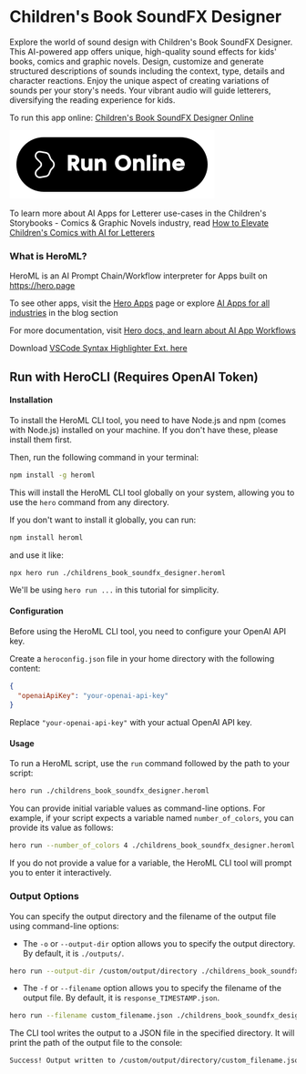 # Children's Book SoundFX Designer

Explore the world of sound design with Children's Book SoundFX Designer. This AI-powered app offers unique, high-quality sound effects for kids' books, comics and graphic novels. Design, customize and generate structured descriptions of sounds including the context, type, details and character reactions. Enjoy the unique aspect of creating variations of sounds per your story's needs. Your vibrant audio will guide letterers, diversifying the reading experience for kids.

To run this app online: [Children's Book SoundFX Designer Online](https://hero.page/app/children's-book-soundfx-designer-ai-powered-kids'-book-sound-design/Q8DkiUXrjgbzBEZXBZ9U)

[![Run Children's Book SoundFX Designer Online](/assets/run.svg)](https://hero.page/app/children's-book-soundfx-designer-ai-powered-kids'-book-sound-design/Q8DkiUXrjgbzBEZXBZ9U)

To learn more about AI Apps for Letterer use-cases in the Children's Storybooks - Comics & Graphic Novels industry, read [How to Elevate Children's Comics with AI for Letterers](https://hero.page/blog/ai/children's-storybooks-comics-and-graphic-novels/how-to-elevate-children's-comics-with-ai-for-letterers/170794)

### What is HeroML?
HeroML is an AI Prompt Chain/Workflow interpreter for Apps built on https://hero.page 

To see other apps, visit the [Hero Apps](https://hero.page/apps) page or explore [AI Apps for all industries](https://hero.page/blog) in the blog section

For more documentation, visit [Hero docs, and learn about AI App Workflows](https://hero.page/tutorials/introduction-to-heroml)

Download [VSCode Syntax Highlighter Ext. here](https://marketplace.visualstudio.com/items?itemName=hero-page.heroml)

## Run with HeroCLI (Requires OpenAI Token)

#### Installation

To install the HeroML CLI tool, you need to have Node.js and npm (comes with Node.js) installed on your machine. If you don't have these, please install them first. 

Then, run the following command in your terminal:

```bash
npm install -g heroml
```

This will install the HeroML CLI tool globally on your system, allowing you to use the `hero` command from any directory.

If you don't want to install it globally, you can run:

```bash
npm install heroml
```

and use it like:

```bash
npx hero run ./childrens_book_soundfx_designer.heroml
```

We'll be using `hero run ...` in this tutorial for simplicity.

#### Configuration

Before using the HeroML CLI tool, you need to configure your OpenAI API key. 

Create a `heroconfig.json` file in your home directory with the following content:

```json
{
  "openaiApiKey": "your-openai-api-key"
}
```

Replace `"your-openai-api-key"` with your actual OpenAI API key.

#### Usage

To run a HeroML script, use the `run` command followed by the path to your script:

```bash
hero run ./childrens_book_soundfx_designer.heroml
```

You can provide initial variable values as command-line options. For example, if your script expects a variable named `number_of_colors`, you can provide its value as follows:

```bash
hero run --number_of_colors 4 ./childrens_book_soundfx_designer.heroml
```

If you do not provide a value for a variable, the HeroML CLI tool will prompt you to enter it interactively.

### Output Options

You can specify the output directory and the filename of the output file using command-line options:

- The `-o` or `--output-dir` option allows you to specify the output directory. By default, it is `./outputs/`.

```bash
hero run --output-dir /custom/output/directory ./childrens_book_soundfx_designer.heroml
```

- The `-f` or `--filename` option allows you to specify the filename of the output file. By default, it is `response_TIMESTAMP.json`.

```bash
hero run --filename custom_filename.json ./childrens_book_soundfx_designer.heroml
```

The CLI tool writes the output to a JSON file in the specified directory. It will print the path of the output file to the console:

```bash
Success! Output written to /custom/output/directory/custom_filename.json
```


